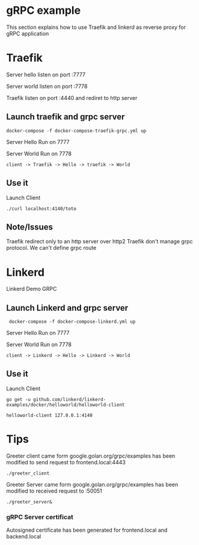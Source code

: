 # gRPC example

This section explains how to use Traefik and linkerd as reverse proxy for gRPC application 

# Traefik

Server hello listen on port :7777

Server world listen on port :7778

Traefik listen on port :4440 and rediret to http server

## Launch traefik and grpc server

```
docker-compose -f docker-compose-traefik-grpc.yml up
```

Server Hello Run on 7777

Server World Run on 7778

```
client -> Traefik -> Hello -> traefik -> World
```

## Use it 

Launch Client

```
./curl localhost:4140/toto
```

## Note/Issues

Traefik redirect only to an http server over http2
Traefik don't manage grpc protocol. We can't define grpc route

# Linkerd

Linkerd Demo GRPC 

## Launch Linkerd and grpc server

```
 docker-compose -f docker-compose-linkerd.yml up
 ```

Server Hello Run on 7777

Server World Run on 7778

```
client -> Linkerd -> Hello -> Linkerd -> World
```

## Use it 

Launch Client

```
go get -u github.com/linkerd/linkerd-examples/docker/helloworld/helloworld-client
```

```
helloworld-client 127.0.0.1:4140
```

# Tips

Greeter client came form google.golan.org/grpc/examples has been modified to send request to frontend.local:4443

```
./greeter_client
```

Greeter Server came form google.golan.org/grpc/examples has been modified to received request to :50051

```
./greeter_server&
```

### gRPC Server certificat

Autosigned certificate has been generated for frontend.local and backend.local





